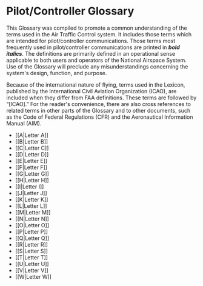 # Pilot/Controller Glossary

This Glossary was compiled to promote a common understanding of the terms used in the Air Traffic Control system. It includes those terms which are intended for pilot/controller communications. Those terms most frequently used in pilot/controller communications are printed in ***bold italics***. The definitions are primarily defined in an operational sense applicable to both users and operators of the National Airspace System. Use of the Glossary will preclude any misunderstandings concerning the system's design, function, and purpose.

Because of the international nature of flying, terms used in the Lexicon, published by the International Civil Aviation Organization (ICAO), are included when they differ from FAA definitions. These terms are followed by “[ICAO].” For the reader's convenience, there are also cross references to related terms in other parts of the Glossary and to other documents, such as the Code of Federal Regulations (CFR) and the Aeronautical Information Manual (AIM).

- [[A|Letter A]]
- [[B|Letter B]]
- [[C|Letter C]]
- [[D|Letter D]]
- [[E|Letter E]]
- [[F|Letter F]]
- [[G|Letter G]]
- [[H|Letter H]]
- [[I|Letter I]]
- [[J|Letter J]]
- [[K|Letter K]]
- [[L|Letter L]]
- [[M|Letter M]]
- [[N|Letter N]]
- [[O|Letter O]]
- [[P|Letter P]]
- [[Q|Letter Q]]
- [[R|Letter R]]
- [[S|Letter S]]
- [[T|Letter T]]
- [[U|Letter U]]
- [[V|Letter V]]
- [[W|Letter W]]